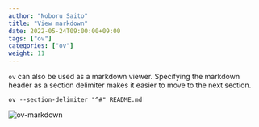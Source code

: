 ```yaml
---
author: "Noboru Saito"
title: "View markdown"
date: 2022-05-24T09:00:00+09:00
tags: ["ov"]
categories: ["ov"]
weight: 11
---
```


`ov` can also be used as a markdown viewer.
Specifying the markdown header as a section delimiter makes it easier to move to the next section.

```console
ov --section-delimiter "^#" README.md
```

![ov-markdown](/ov/ov-markdown.gif)
